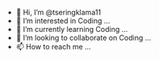 - 👋 Hi, I’m @tseringklama11
- 👀 I’m interested in Coding ...
- 🌱 I’m currently learning Coding ...
- 💞️ I’m looking to collaborate on Coding ...
- 📫 How to reach me ...

<!---
tseringklama11/tseringklama11 is a ✨ special ✨ repository because its `README.md` (this file) appears on your GitHub profile.
You can click the Preview link to take a look at your changes.
--->
